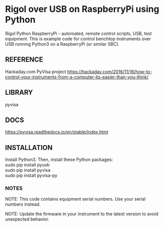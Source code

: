 # Rigol over USB on RaspberryPi using Python  
Rigol Python RaspberryPi - automated, remote control scripts, USB, test equipment.
This is example code for control benchtop instruments over USB running Python3 on a RaspberryPi (or similar SBC). 

## REFERENCE
Hackaday.com PyVisa project
https://hackaday.com/2016/11/16/how-to-control-your-instruments-from-a-computer-its-easier-than-you-think/

## LIBRARY
pyvisa

## DOCS
https://pyvisa.readthedocs.io/en/stable/index.html

## INSTALLATION
Install Python3.  Then, install these Python packages:  
sudo pip install pyusb  
sudo pip install pyvisa  
sudo pip install pyvisa-py  


### NOTES
NOTE:
This code contains equipment serial numbers.  Use your serial numbers instead.

NOTE:
Update the firmware in your instrument to the latest version to avoid unexpected behavior.

